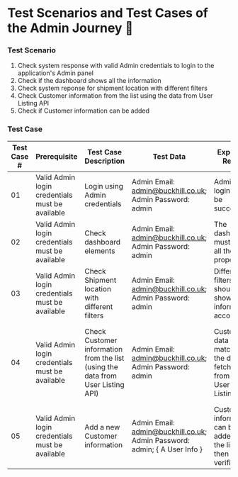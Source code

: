 # Test Scenarios and Test Cases of the Admin Journey 📜
### Test Scenario

1. Check system response with valid Admin credentials to login to the application's Admin panel
2. Check if the dashboard shows all the information 
3. Check system reponse for shipment location with different filters
4. Check Customer information from the list using the data from User Listing API
5. Check if Customer information can be added

### Test Case
| Test Case # | Prerequisite | Test Case Description | Test Data | Expected Result | Actual Result | Pass/Fail |
| --- | --- | --- | --- | --- | --- | --- |
| 01 | Valid Admin login credentials must be available | Login using Admin credentials | Admin Email: admin@buckhill.co.uk; Admin Password: admin | Admin login will be successful | Admin login is successful | Passed |
| 02 | Valid Admin login credentials must be available | Check dashboard elements | Admin Email: admin@buckhill.co.uk; Admin Password: admin | The dashboard must show all the data properly | The dashboard shows all the data properly | Passed |
| 03 | Valid Admin login credentials must be available | Check Shipment location with different filters | Admin Email: admin@buckhill.co.uk; Admin Password: admin | Different filters should show information accordingly | Different filters shows information accordingly | Passed |
| 04 | Valid Admin login credentials must be available | Check Customer information from the list (using the data from User Listing API) | Admin Email: admin@buckhill.co.uk; Admin Password: admin | Customer data should match with the data fetched from the User Listing API | Customer data matches with the data fetched from the User Listing API | Passed |
| 05 | Valid Admin login credentials must be available | Add a new Customer information | Admin Email: admin@buckhill.co.uk; Admin Password: admin; { A User Info } | Customer information can be added to the list and then verified | Customer information can be added to the list and then verified | Passed |


